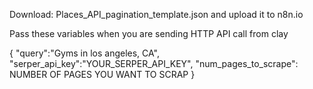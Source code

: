 Download: Places_API_pagination_template.json and upload it to n8n.io

Pass these variables when you are sending HTTP API call from clay

{
"query":"Gyms in los angeles, CA",
"serper_api_key":"YOUR_SERPER_API_KEY",
"num_pages_to_scrape": NUMBER OF PAGES YOU WANT TO SCRAP
}
